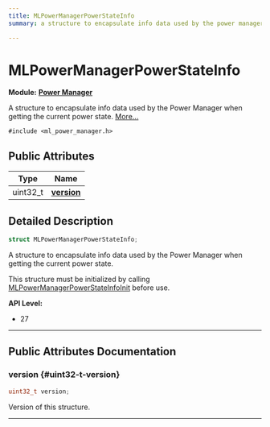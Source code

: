 ```yaml
---
title: MLPowerManagerPowerStateInfo
summary: a structure to encapsulate info data used by the power manager when getting the current power state. 

---
```


# MLPowerManagerPowerStateInfo

**Module:** **[Power Manager](/versioned_docs/version-31-Aug-2023/api-ref/api/Modules/group___power_manager/group___power_manager.md)**



A structure to encapsulate info data used by the Power Manager when getting the current power state.  [More...](#detailed-description)


`#include <ml_power_manager.h>`

## Public Attributes

| Type           | Name           |
| -------------- | -------------- |
| uint32_t | **[version](/versioned_docs/version-31-Aug-2023/api-ref/api/Modules/group___power_manager/struct_m_l_power_manager_power_state_info.md#uint32-t-version)**  |

## Detailed Description

```cpp
struct MLPowerManagerPowerStateInfo;
```

A structure to encapsulate info data used by the Power Manager when getting the current power state. 

This structure must be initialized by calling [MLPowerManagerPowerStateInfoInit](/versioned_docs/version-31-Aug-2023/api-ref/api/Modules/group___power_manager/group___power_manager.md#void-mlpowermanagerpowerstateinfoinit) before use.




**API Level:**
  * 27




-----------
## Public Attributes Documentation

### version {#uint32-t-version}

```cpp
uint32_t version;
```


Version of this structure. 





-----------


